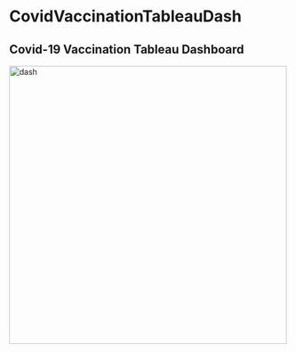 # CovidVaccinationTableauDash
## Covid-19 Vaccination Tableau Dashboard 
<img width="499" alt="dash" src="https://user-images.githubusercontent.com/43136483/113480723-bef5a000-948d-11eb-9276-b8dd7371cade.PNG">
